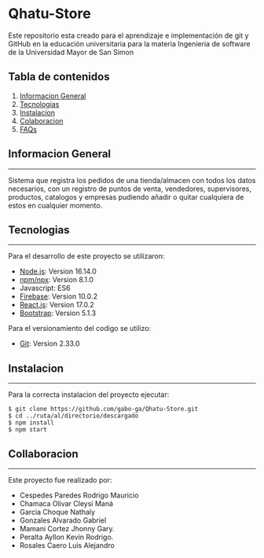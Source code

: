 # Qhatu-Store
Este repositorio esta creado para el aprendizaje e implementación de git y GitHub en la educación universitaria para la materia Ingenieria de software de la Universidad Mayor de San Simon
## Tabla de contenidos
1. [Informacion General](#informacion-general)
2. [Tecnologias](#tecnologias)
3. [Instalacion](#instalacion)
4. [Colaboracion](#colaboracion)
5. [FAQs](#faqs)
## Informacion General
***
Sistema que registra los pedidos de una tienda/almacen con todos los datos necesarios, con un registro de puntos de venta, vendedores, supervisores, productos, catalogos y empresas pudiendo añadir o quitar cualquiera de estos en cualquier momento.
## Tecnologias
***
Para el desarrollo de este proyecto se utilizaron:
* [Node.js](https://nodejs.org/es/): Version 16.14.0
* [npm/npx](https://www.npmjs.com): Version 8.1.0
* Javascript: ES6
* [Firebase](https://firebase.google.com): Version 10.0.2
* [React.js](https://es.reactjs.org): Version 17.0.2
* [Bootstrap](https://getbootstrap.com): Version 5.1.3

Para el versionamiento del codigo se utilizo:
* [Git](https://git-scm.com): Version 2.33.0

## Instalacion
***
Para la correcta instalacion del proyecto ejecutar:
```
$ git clone https://github.com/gabo-ga/Qhatu-Store.git
$ cd ../ruta/al/directorio/descargado
$ npm install
$ npm start
```
## Collaboracion
***
Este proyecto fue realizado por:
* Cespedes Paredes Rodrigo Mauricio
* Chamaca Olivar Cleysi Maná
* Garcia Choque Nathaly
* Gonzales Alvarado Gabriel
* Mamani Cortez Jhonny Gary.
* Peralta Ayllon Kevin Rodrigo.
* Rosales Caero Luis Alejandro
